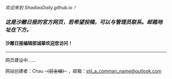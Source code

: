 *欢迎来到 ShadiaoDaily.github.io！*
### ***这是沙雕日报的官方网页，若希望投稿，可以与管理员联系。邮箱地址在下方。***
#### 沙雕日报编辑部诚挚欢迎您访问！




***

网页建设中……



网站创建者：Chau ~~（前主编）~~ ，邮箱：stil_a_comman_name@outlook.com
